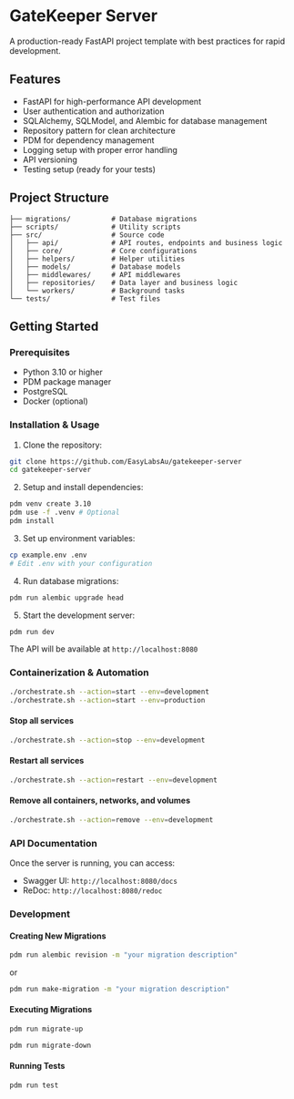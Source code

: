 # GateKeeper Server

A production-ready FastAPI project template with best practices for rapid development.

## Features

- FastAPI for high-performance API development
- User authentication and authorization
- SQLAlchemy, SQLModel, and Alembic for database management
- Repository pattern for clean architecture
- PDM for dependency management
- Logging setup with proper error handling
- API versioning
- Testing setup (ready for your tests)

## Project Structure

```
├── migrations/          # Database migrations
├── scripts/             # Utility scripts
├── src/                 # Source code
│   ├── api/             # API routes, endpoints and business logic
│   ├── core/            # Core configurations
│   ├── helpers/         # Helper utilities
│   ├── models/          # Database models
│   ├── middlewares/     # API middlewares
│   ├── repositories/    # Data layer and business logic
│   └── workers/         # Background tasks
└── tests/               # Test files
```

## Getting Started

### Prerequisites

- Python 3.10 or higher
- PDM package manager
- PostgreSQL
- Docker (optional)

### Installation & Usage

1. Clone the repository:

```bash
git clone https://github.com/EasyLabsAu/gatekeeper-server
cd gatekeeper-server
```

2. Setup and install dependencies:

```bash
pdm venv create 3.10
pdm use -f .venv # Optional
pdm install
```

3. Set up environment variables:

```bash
cp example.env .env
# Edit .env with your configuration
```

4. Run database migrations:

```bash
pdm run alembic upgrade head
```

5. Start the development server:

```bash
pdm run dev
```

The API will be available at `http://localhost:8080`

### Containerization & Automation

```bash
./orchestrate.sh --action=start --env=development
./orchestrate.sh --action=start --env=production
```

#### Stop all services

```bash
./orchestrate.sh --action=stop --env=development
```

#### Restart all services

```bash
./orchestrate.sh --action=restart --env=development
```

#### Remove all containers, networks, and volumes

```bash
./orchestrate.sh --action=remove --env=development
```

### API Documentation

Once the server is running, you can access:

- Swagger UI: `http://localhost:8080/docs`
- ReDoc: `http://localhost:8080/redoc`

### Development

#### Creating New Migrations

```bash
pdm run alembic revision -m "your migration description"
```

or

```bash
pdm run make-migration -m "your migration description"
```

#### Executing Migrations

```bash
pdm run migrate-up
```

```bash
pdm run migrate-down
```

#### Running Tests

```bash
pdm run test
```
